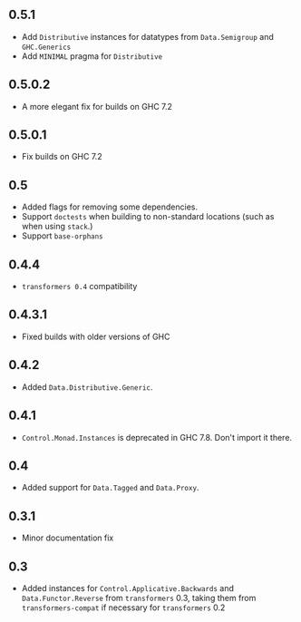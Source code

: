 0.5.1
-----
* Add `Distributive` instances for datatypes from `Data.Semigroup` and `GHC.Generics`
* Add `MINIMAL` pragma for `Distributive`

0.5.0.2
-------
* A more elegant fix for builds on GHC 7.2

0.5.0.1
-------
* Fix builds on GHC 7.2

0.5
---
* Added flags for removing some dependencies.
* Support `doctests` when building to non-standard locations (such as when using `stack`.)
* Support `base-orphans`

0.4.4
-----
* `transformers 0.4` compatibility

0.4.3.1
-----
* Fixed builds with older versions of GHC

0.4.2
-------
* Added `Data.Distributive.Generic`.

0.4.1
-----
* `Control.Monad.Instances` is deprecated in GHC 7.8. Don't import it there.

0.4
---
* Added support for `Data.Tagged` and `Data.Proxy`.

0.3.1
-----
* Minor documentation fix

0.3
---
* Added instances for `Control.Applicative.Backwards` and `Data.Functor.Reverse` from `transformers` 0.3, taking them from `transformers-compat` if necessary for `transformers` 0.2

